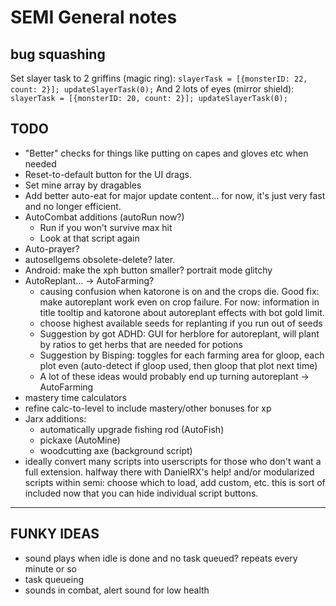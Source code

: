 # SEMI General notes

## bug squashing

Set slayer task to 2 griffins (magic ring):
`slayerTask = [{monsterID: 22, count: 2}]; updateSlayerTask(0);`
And 2 lots of eyes (mirror shield):
`slayerTask = [{monsterID: 20, count: 2}]; updateSlayerTask(0);`

## TODO

* "Better" checks for things like putting on capes and gloves etc when needed
* Reset-to-default button for the UI drags.
* Set mine array by dragables
* Add better auto-eat for major update content... for now, it's just very fast and no longer efficient.
* AutoCombat additions (autoRun now?)
    * Run if you won't survive max hit
    * Look at that script again
* Auto-prayer?
* autosellgems obsolete-delete? later.
* Android: make the xph button smaller? portrait mode glitchy
* AutoReplant... -> AutoFarming?
    * causing confusion when katorone is on and the crops die. Good fix: make autoreplant work even on crop failure. For now: information in title tooltip and katorone about autoreplant effects with bot gold limit.
    * choose highest available seeds for replanting if you run out of seeds
    * Suggestion by got ADHD: GUI for herblore for autoreplant, will plant by ratios to get herbs that are needed for potions
    * Suggestion by Bisping: toggles for each farming area for gloop, each plot even (auto-detect if gloop used, then gloop that plot next time)
    * A lot of these ideas would probably end up turning autoreplant -> AutoFarming
* mastery time calculators
* refine calc-to-level to include mastery/other bonuses for xp
* Jarx additions:
    * automatically upgrade fishing rod (AutoFish)
    * pickaxe (AutoMine)
    * woodcutting axe (background script)
* ideally convert many scripts into userscripts for those who don't want a full extension. halfway there with DanielRX's help!
    and/or modularized scripts within semi: choose which to load, add custom, etc.
    this is sort of included now that you can hide individual script buttons.

-----

## FUNKY IDEAS

* sound plays when idle is done and no task queued? repeats every minute or so
* task queueing
* sounds in combat, alert sound for low health